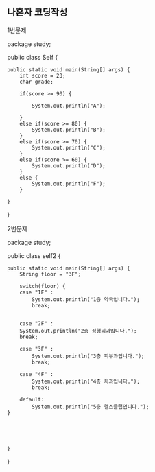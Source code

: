 ## 나혼자 코딩작성

1번문제

package study;

public class Self {

	public static void main(String[] args) {
		int score = 23;
		char grade;
		
		if(score >= 90) {
			
			System.out.println("A");
			
		}
		else if(score >= 80) {
			System.out.println("B");
		}
		else if(score >= 70) {
			System.out.println("C");
		}
		else if(score >= 60) {
			System.out.println("D");
		}
		else {
			System.out.println("F");
		}

	}

}


2번문제

package study;

public class self2 {

	public static void main(String[] args) {
		String floor = "3F";
		
		switch(floor) {
		case "1F" :
			System.out.println("1층 약국입니다.");
			break;
		
		
	    case "2F" :
		System.out.println("2층 정형외과입니다.");
		break;
		
	    case "3F" :
			System.out.println("3층 피부과입니다.");
			break;
		
	    case "4F" :
			System.out.println("4층 치과입니다.");
			break;	
		
		default:
			System.out.println("5층 헬스클럽입니다.");
	}





	}

}

